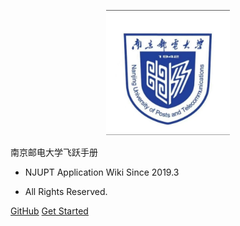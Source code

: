 <p align="center">
  <a href="https://kkry2004.github.io//NJUPTapplication-master/#/">
    <img alt="docsify" src="src/_media/SUSTech_University_Logo.png" height="200">
  </a>
</p>


<middle>南京邮电大学飞跃手册</middle>


<!-- > NJUPT Application Wiki -->

- NJUPT Application Wiki Since 2019.3

- All Rights Reserved.

[GitHub](https://github.com/kkry2004/NJUPTapplication-master)
[Get Started](#南京邮电大学飞跃手册)

